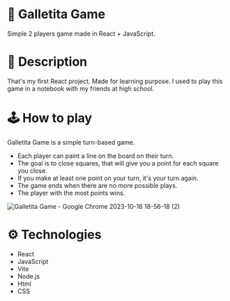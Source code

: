 # 🍪 Galletita Game
Simple 2 players game made in React + JavaScript.

# 📃 Description
That's my first React project. Made for learning purpose.
I used to play this game in a notebook with my friends at high school.

# 🕹️ How to play
Galletita Game is a simple turn-based game.
- Each player can paint a line on the board on their turn.
- The goal is to close squares, that will give you a point for each square you close.
- If you make at least one point on your turn, it's your turn again.
- The game ends when there are no more possible plays.
- The player with the most points wins.

![Galletita Game - Google Chrome 2023-10-16 18-56-18 (2)](https://github.com/michilanau/galletita-game/assets/106178261/cfebaf49-8c75-41e3-a7d3-dcd12cbb2192)


# ⚙ Technologies
- React
- JavaScript
- Vite
- Node.js
- Html
- CSS
